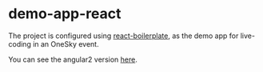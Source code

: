 # demo-app-react

The project is configured using [react-boilerplate](https://github.com/ymcatar/react-boilerplate/), as the demo app for live-coding in an OneSky event.

You can see the angular2 version [here](https://github.com/goldenbearkin/conf-app-ng2).